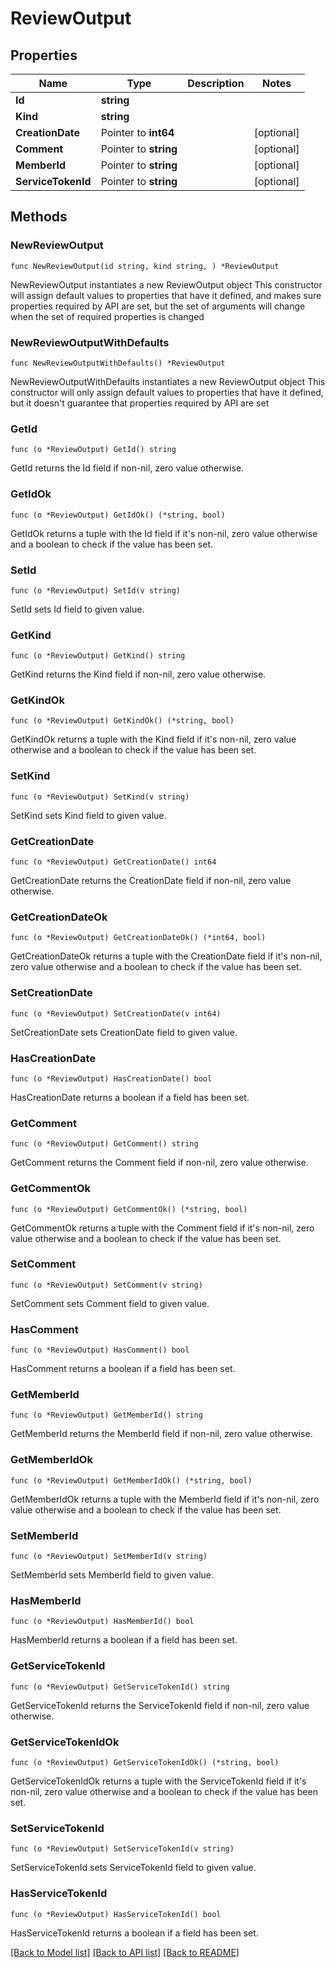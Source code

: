 # ReviewOutput

## Properties

Name | Type | Description | Notes
------------ | ------------- | ------------- | -------------
**Id** | **string** |  | 
**Kind** | **string** |  | 
**CreationDate** | Pointer to **int64** |  | [optional] 
**Comment** | Pointer to **string** |  | [optional] 
**MemberId** | Pointer to **string** |  | [optional] 
**ServiceTokenId** | Pointer to **string** |  | [optional] 

## Methods

### NewReviewOutput

`func NewReviewOutput(id string, kind string, ) *ReviewOutput`

NewReviewOutput instantiates a new ReviewOutput object
This constructor will assign default values to properties that have it defined,
and makes sure properties required by API are set, but the set of arguments
will change when the set of required properties is changed

### NewReviewOutputWithDefaults

`func NewReviewOutputWithDefaults() *ReviewOutput`

NewReviewOutputWithDefaults instantiates a new ReviewOutput object
This constructor will only assign default values to properties that have it defined,
but it doesn't guarantee that properties required by API are set

### GetId

`func (o *ReviewOutput) GetId() string`

GetId returns the Id field if non-nil, zero value otherwise.

### GetIdOk

`func (o *ReviewOutput) GetIdOk() (*string, bool)`

GetIdOk returns a tuple with the Id field if it's non-nil, zero value otherwise
and a boolean to check if the value has been set.

### SetId

`func (o *ReviewOutput) SetId(v string)`

SetId sets Id field to given value.


### GetKind

`func (o *ReviewOutput) GetKind() string`

GetKind returns the Kind field if non-nil, zero value otherwise.

### GetKindOk

`func (o *ReviewOutput) GetKindOk() (*string, bool)`

GetKindOk returns a tuple with the Kind field if it's non-nil, zero value otherwise
and a boolean to check if the value has been set.

### SetKind

`func (o *ReviewOutput) SetKind(v string)`

SetKind sets Kind field to given value.


### GetCreationDate

`func (o *ReviewOutput) GetCreationDate() int64`

GetCreationDate returns the CreationDate field if non-nil, zero value otherwise.

### GetCreationDateOk

`func (o *ReviewOutput) GetCreationDateOk() (*int64, bool)`

GetCreationDateOk returns a tuple with the CreationDate field if it's non-nil, zero value otherwise
and a boolean to check if the value has been set.

### SetCreationDate

`func (o *ReviewOutput) SetCreationDate(v int64)`

SetCreationDate sets CreationDate field to given value.

### HasCreationDate

`func (o *ReviewOutput) HasCreationDate() bool`

HasCreationDate returns a boolean if a field has been set.

### GetComment

`func (o *ReviewOutput) GetComment() string`

GetComment returns the Comment field if non-nil, zero value otherwise.

### GetCommentOk

`func (o *ReviewOutput) GetCommentOk() (*string, bool)`

GetCommentOk returns a tuple with the Comment field if it's non-nil, zero value otherwise
and a boolean to check if the value has been set.

### SetComment

`func (o *ReviewOutput) SetComment(v string)`

SetComment sets Comment field to given value.

### HasComment

`func (o *ReviewOutput) HasComment() bool`

HasComment returns a boolean if a field has been set.

### GetMemberId

`func (o *ReviewOutput) GetMemberId() string`

GetMemberId returns the MemberId field if non-nil, zero value otherwise.

### GetMemberIdOk

`func (o *ReviewOutput) GetMemberIdOk() (*string, bool)`

GetMemberIdOk returns a tuple with the MemberId field if it's non-nil, zero value otherwise
and a boolean to check if the value has been set.

### SetMemberId

`func (o *ReviewOutput) SetMemberId(v string)`

SetMemberId sets MemberId field to given value.

### HasMemberId

`func (o *ReviewOutput) HasMemberId() bool`

HasMemberId returns a boolean if a field has been set.

### GetServiceTokenId

`func (o *ReviewOutput) GetServiceTokenId() string`

GetServiceTokenId returns the ServiceTokenId field if non-nil, zero value otherwise.

### GetServiceTokenIdOk

`func (o *ReviewOutput) GetServiceTokenIdOk() (*string, bool)`

GetServiceTokenIdOk returns a tuple with the ServiceTokenId field if it's non-nil, zero value otherwise
and a boolean to check if the value has been set.

### SetServiceTokenId

`func (o *ReviewOutput) SetServiceTokenId(v string)`

SetServiceTokenId sets ServiceTokenId field to given value.

### HasServiceTokenId

`func (o *ReviewOutput) HasServiceTokenId() bool`

HasServiceTokenId returns a boolean if a field has been set.


[[Back to Model list]](../README.md#documentation-for-models) [[Back to API list]](../README.md#documentation-for-api-endpoints) [[Back to README]](../README.md)


